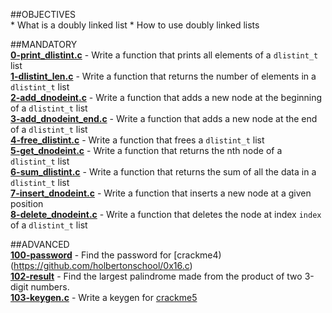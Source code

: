 ##OBJECTIVES  
	      * What is a doubly linked list
	      * How to use doubly linked lists

##MANDATORY  
**[0-print_dlistint.c](0-print_dlistint.c)** - Write a function that prints all elements of a `dlistint_t` list  
**[1-dlistint_len.c](1-dlistint_len.c)** - Write a function that returns the number of elements in a `dlistint_t` list  
**[2-add_dnodeint.c](2-add_dnodeint.c)** - Write a function that adds a new node at the beginning of a `dlistint_t` list  
**[3-add_dnodeint_end.c](3-add_dnodeint_end.c)** - Write a function that adds a new node at the end of a `dlistint_t` list  
**[4-free_dlistint.c](4-free_dlistint.c)** - Write a function that frees a `dlistint_t` list  
**[5-get_dnodeint.c](5-get_dnodeint.c)** - Write a function that returns the nth node of a `dlistint_t` list  
**[6-sum_dlistint.c](6-sum_dlistint.c)** - Write a function that returns the sum of all the data in a `dlistint_t` list  
**[7-insert_dnodeint.c](7-insert_dnodeint.c)** - Write a function that inserts a new node at a given position  
**[8-delete_dnodeint.c](8-delete_dnodeint.c)** - Write a function that deletes the node at index `index` of a `dlistint_t` list  

##ADVANCED  
**[100-password](100-password)** - Find the password for [crackme4)(https://github.com/holbertonschool/0x16.c)  
**[102-result](102-result)** - Find the largest palindrome made from the product of two 3-digit numbers.  
**[103-keygen.c](103-keygen.c)** - Write a keygen for [crackme5](https://github.com/holbertonschool/0x16.c)  
